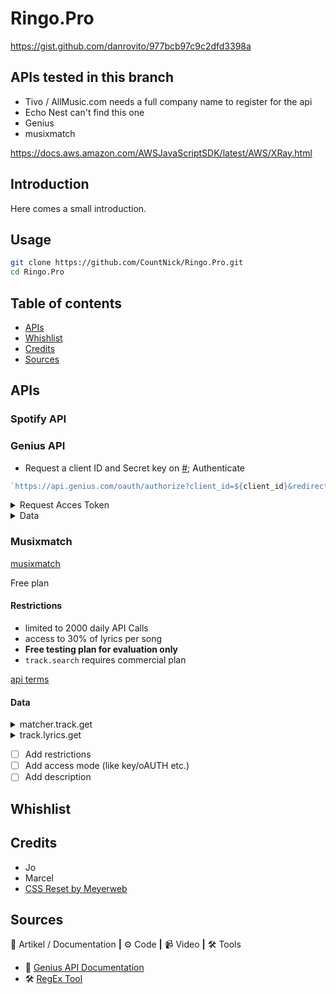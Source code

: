 # Ringo.Pro

<!-- ![Screenshot van de applicatie]() -->

https://gist.github.com/danrovito/977bcb97c9c2dfd3398a

## APIs tested in this branch

- Tivo / AllMusic.com needs a full company name to register for the api
- Echo Nest can't find this one
- Genius
- musixmatch

https://docs.aws.amazon.com/AWSJavaScriptSDK/latest/AWS/XRay.html

## Introduction

Here comes a small introduction.

## Usage

```zsh
git clone https://github.com/CountNick/Ringo.Pro.git
cd Ringo.Pro
```

## Table of contents

- [APIs](#apis)
- [Whishlist](#Whishlist)
- [Credits](#Credits)
- [Sources](#Sources)

## APIs

### Spotify API

### Genius API

- Request a client ID and Secret key on [#](#);
  Authenticate

```js
`https://api.genius.com/oauth/authorize?client_id=${client_id}&redirect_uri=${redirect_uri}&scope=${scope}&state=${state}&response_type=code`;
```

<details><summary>Request Acces Token</summary>

```js
async function getAccesToken(code) {
  const url = 'https://api.genius.com/oauth/token',
    bodyData = {
      code: code,
      client_id: client_id,
      client_secret: secret,
      redirect_uri: redirect_uri,
      response_type: 'code',
      grant_type: 'authorization_code',
    };
  const response = await fetch(url, {
    method: 'POST',
    headers: { Accept: 'application/json', 'Content-Type': 'application/json' },
    body: JSON.stringify(bodyData),
  });
  const jsonData = await response.json();
  console.log(jsonData);
  access_token = jsonData.access_token;
}
```

</details>

<details><summary>Data</summary>

```js
{
    highlights: [],
    index: 'song',
    type: 'song',
    result: {
      annotation_count: 7,
      api_path: '/songs/2288547',
      full_title: 'Manon by De Jeugd van Tegenwoordig',
      header_image_thumbnail_url: 'https://images.rapgenius.com/631233c9655a46e40e7a671fba27460c.300x170x1.jpg',
      header_image_url: 'https://images.rapgenius.com/631233c9655a46e40e7a671fba27460c.599x339x1.jpg',
      id: 2288547,
      lyrics_owner_id: 255445,
      lyrics_state: 'complete',
      path: '/De-jeugd-van-tegenwoordig-manon-lyrics',
      pyongs_count: 8,
      song_art_image_thumbnail_url: 'https://images.genius.com/a5f3dea785513a06e01a7753a2d6d59d.300x300x1.jpg',
      song_art_image_url: 'https://images.genius.com/a5f3dea785513a06e01a7753a2d6d59d.605x605x1.jpg',
      stats: { unreviewed_annotations: 1, hot: false, pageviews: 79651 },
      title: 'Manon',
      title_with_featured: 'Manon',
      url: 'https://genius.com/De-jeugd-van-tegenwoordig-manon-lyrics',
      primary_artist: {
        api_path: '/artists/18140',
        header_image_url: 'https://images.genius.com/f3c5b09c410385f4f19e52ee4b45baf3.1000x563x1.jpg',
        id: 18140,
        image_url: 'https://images.genius.com/51834e10506e8f674014396f8b46a114.500x500x1.jpg',
        is_meme_verified: false,
        is_verified: false,
        name: 'De Jeugd van Tegenwoordig',
        url: 'https://genius.com/artists/De-jeugd-van-tegenwoordig'
      }
```

</details>

### Musixmatch

[musixmatch](https://developer.musixmatch.com/)

Free plan

#### Restrictions

- limited to 2000 daily API Calls
- access to 30% of lyrics per song
- **Free testing plan for evaluation only**
- `track.search` requires commercial plan

[api terms](https://about.musixmatch.com/apiterms)

#### Data

<details><summary>matcher.track.get</summary>

```js
{
  message: {
    header: {
      status_code: 200,
      execute_time: 0.15845417976379,
      confidence: 1000,
      mode: 'search',
      cached: 1
    },
    body: {
      track: {
        track_id: 88236139,
        track_name: 'A Te',
        track_name_translation_list: [],
        track_rating: 72,
        commontrack_id: 1157401,
        instrumental: 0,
        explicit: 1,
        has_lyrics: 1,
        has_subtitles: 1,
        has_richsync: 0,
        num_favourite: 1037,
        album_id: 21143794,
        album_name: 'Safari',
        artist_id: 8976,
        artist_name: 'Jovanotti',
        track_share_url: 'https://www.musixmatch.com/lyrics/Jovanotti/A-te?utm_source=application&utm_campaign=api&utm_medium=',
        track_edit_url: 'https://www.musixmatch.com/lyrics/Jovanotti/A-te/edit?utm_source=application&utm_campaign=api&utm_medium=',
        restricted: 0,
        updated_time: '2019-04-17T12:55:49Z',
        primary_genres: {
          music_genre_list: [
            {
              music_genre: {
                music_genre_id: 14,
                music_genre_parent_id: 34,
                music_genre_name: 'Pop',
                music_genre_name_extended: 'Pop',
                music_genre_vanity: 'Pop'
              }
            }
          ]
        }
      }
    }
  }
}
```

</details>

<details><summary>track.lyrics.get</summary>

```js
{
  message: {
    header: { status_code: 200, execute_time: 0.05019998550415 },
    body: {
      lyrics: {
        lyrics_id: 20730248,
        explicit: 0,
        lyrics_body: 'Now and then, I think of when we were together\n' +
          'Like when you said, you felt so happy, you could die\n' +
          'Told myself that you were right for me\n' +
          'But felt so lonely in your company\n' +
          "But that was love, and it's an ache I still remember\n" +
          '\n' +
          'You can get addicted to a certain kind of sadness\n' +
          'Like resignation to the end, always the end\n' +
          'So when we found that we could not make sense\n' +
          'Well, you said that we would still be friends\n' +
          "But I'll admit that I was glad that it was over\n" +
          '\n' +
          "But you didn't have to cut me off\n" +
          'Make out like it never happened and that we were nothing\n' +
          "And I don't even need your love\n" +
          'But you treat me like a stranger, and that feels so rough\n' +
          '\n' +
          "No, you didn't have to stoop so low\n" +
          'Have your friends collect your records, and then change your number\n' +
          '...\n' +
          '\n' +
          '******* This Lyrics is NOT for Commercial use *******',
        script_tracking_url: '***',
        pixel_tracking_url: '***',
        lyrics_copyright: 'Lyrics powered by www.musixmatch.com. This Lyrics is NOT for Commercial use and only 30% of the lyrics are returned.',
        updated_time: '2020-02-07T12:15:23Z'
      }
    }
  }
}
```

</details>

- [ ] Add restrictions
- [ ] Add access mode (like key/oAUTH etc.)
- [ ] Add description

## Whishlist

## Credits

- Jo
- Marcel
- [CSS Reset by Meyerweb](http://meyerweb.com/eric/tools/css/reset/)

## Sources

📖 Artikel / Documentation **|** ⚙️ Code **|** 📹 Video **|** 🛠 Tools

- 📖 [Genius API Documentation](https://docs.genius.com/)
- 🛠 [RegEx Tool](https://regexr.com/)
